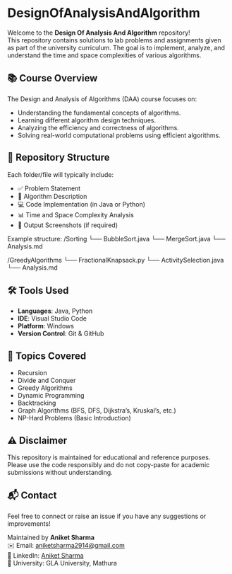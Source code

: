 # DesignOfAnalysisAndAlgorithm

Welcome to the **Design Of Analysis And Algorithm** repository!  
This repository contains solutions to lab problems and assignments given as part of the university curriculum. The goal is to implement, analyze, and understand the time and space complexities of various algorithms.

## 📚 Course Overview

The Design and Analysis of Algorithms (DAA) course focuses on:

- Understanding the fundamental concepts of algorithms.
- Learning different algorithm design techniques.
- Analyzing the efficiency and correctness of algorithms.
- Solving real-world computational problems using efficient algorithms.

## 📁 Repository Structure

Each folder/file will typically include:

- ✅ Problem Statement
- 🧠 Algorithm Description
- 💻 Code Implementation (in Java or Python)
- 📊 Time and Space Complexity Analysis
- 📝 Output Screenshots (if required)

Example structure:
/Sorting
└── BubbleSort.java
└── MergeSort.java
└── Analysis.md

/GreedyAlgorithms
└── FractionalKnapsack.py
└── ActivitySelection.java
└── Analysis.md


## 🛠️ Tools Used

- **Languages**: Java, Python  
- **IDE**: Visual Studio Code  
- **Platform**: Windows  
- **Version Control**: Git & GitHub

## 📌 Topics Covered

- Recursion
- Divide and Conquer
- Greedy Algorithms
- Dynamic Programming
- Backtracking
- Graph Algorithms (BFS, DFS, Dijkstra’s, Kruskal’s, etc.)
- NP-Hard Problems (Basic Introduction)

## ⚠️ Disclaimer

This repository is maintained for educational and reference purposes. Please use the code responsibly and do not copy-paste for academic submissions without understanding.

## 📬 Contact

Feel free to connect or raise an issue if you have any suggestions or improvements!

Maintained by **Aniket Sharma**  
✉️ Email: aniketsharma2914@gmail.com  
🔗 LinkedIn: [Aniket Sharma](https://www.linkedin.com/in/aniket-sharma-20050428a)  
📍 University: GLA University, Mathura
